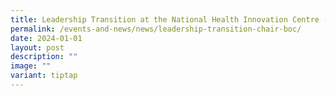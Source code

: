 ```yaml
---
title: Leadership Transition at the National Health Innovation Centre (NHIC)
permalink: /events-and-news/news/leadership-transition-chair-boc/
date: 2024-01-01
layout: post
description: ""
image: ""
variant: tiptap
---
```

